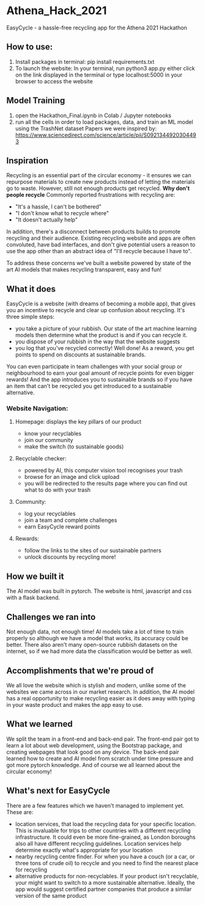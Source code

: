 # Athena_Hack_2021
EasyCycle - a hassle-free recycling app for the Athena 2021 Hackathon

## How to use:
1) Install packages in terminal: pip install requirements.txt
2) To launch the website:
    In your terminal, run python3 app.py
    either 
        click on the link displayed in the terminal
        or type localhost:5000 in your browser to access the website 
   

## Model Training
1) open the Hackathon_Final.ipynb in Colab / Jupyter notebooks
2) run all the cells in order to load packages, data, and train an ML model using the TrashNet dataset
Papers we were inspired by: https://www.sciencedirect.com/science/article/pii/S0921344920304493


## Inspiration
Recycling is an essential part of the circular economy - it ensures we can repurpose materials to create new products instead of letting the materials go to waste. However, still not enough products get recycled. 
**Why don't people recycle**
Commonly reported frustrations with recycling are:
- "It's a hassle, I can't be bothered"
- "I don't know what to recycle where" 
- "It doesn't actually help"

In addition, there's a disconnect between products builds to promote recycling and their audience. Existing recycling website and apps are often convoluted, have bad interfaces, and don't give potential users a reason to use the app other than an abstract idea of "I'll recycle because I have to".

To address these concerns we've built a website powered by state of the art AI models that makes recycling transparent, easy and fun!

## What it does
EasyCycle is a website (with dreams of becoming a mobile app), that gives you an incentive to recycle and clear up confusion about recycling. It's three simple steps:
- you take a picture of your rubbish. Our state of the art machine learning models then determine what the product is and if you can recycle it.
- you dispose of your rubbish in the way that the website suggests
- you log that you've recycled correctly! Well done! As a reward, you get points to spend on discounts at sustainable brands.

You can even participate in team challenges with your social group or neighbourhood to earn your goal amount of recycle points for even bigger rewards! And the app introduces you to sustainable brands so if you have an item that can't be recycled you get introduced to a sustainable alternative.

###  Website Navigation:

1) Homepage: displays the key pillars of our product
    - know your recyclables
    - join our community
    - make the switch (to sustainable goods)
    
2) Recyclable checker:
   - powered by AI, this computer vision tool recognises your trash
   - browse for an image and click upload
   - you will be redirected to the results page where you can find out what to do with your trash
    
3) Community:
   - log your recyclables
   - join a team and complete challenges
   - earn EasyCycle reward points
    
4) Rewards:
    - follow the links to the sites of our sustainable partners
    - unlock discounts by recycling more!
    

## How we built it
The AI model was built in pytorch.
The website is html, javascript and css with a flask backend.

## Challenges we ran into
Not enough data, not enough time! AI models take a lot of time to train properly so although we have a model that works, its accuracy could be better. There also aren't many open-source rubbish datasets on the internet, so if we had more data the classification would be better as well.

## Accomplishments that we're proud of
We all love the website which is stylish and modern, unlike some of the websites we came across in our market research. In addition, the AI model has a real opportunity to make recycling easier as it does away with typing in your waste product and makes the app easy to use. 

## What we learned
We split the team in a front-end and back-end pair. The front-end pair got to learn a lot about web development, using the Bootstrap package, and creating webpages that look good on any device. The back-end pair learned how to create and AI model from scratch under time pressure and got more pytorch knowledge.
And of course we all learned about the circular economy!

## What's next for EasyCycle
There are a few features which we haven't managed to implement yet. 
These are:
- location services, that load the recycling data for your specific location. This is invaluable for trips to other countries with a different recycling infrastructure. It could even be more fine-grained, as London boroughs also all have different recycling guidelines. Location services help determine exactly what's appropriate for your location
- nearby recycling centre finder. For when you have a couch (or a car, or three tons of crude oil) to recycle and you need to find the nearest place for recycling
- alternative products for non-recyclables. If your product isn't recyclable, your might want to switch to a more sustainable alternative. Ideally, the app would suggest certified partner companies that produce a similar version of the same product
